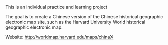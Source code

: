 This is an individual practice and learning project

The goal is to create a Chinese version of the Chinese historical geographic electronic map site, such as the Harvard University World historical geographic electronic map.


Website: http://worldmap.harvard.edu/maps/chinaX